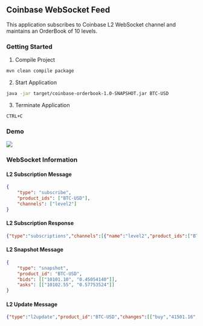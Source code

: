 ## Coinbase WebSocket Feed
This application subscribes to Coinbase L2 WebSocket channel and maintains an OrderBook of 10 levels.

### Getting Started
1. Compile Project
```bash
mvn clean compile package
```
2. Start Application
```bash
java -jar target/coinbase-orderbook-1.0-SNAPSHOT.jar BTC-USD
```
3. Terminate Application
```
CTRL+C
```

### Demo

![](demo.gif)

### WebSocket Information
#### L2 Subscription Message
```json lines
{
    "type": "subscribe",
    "product_ids": ["BTC-USD"],
    "channels": ["level2"]
}
```
#### L2 Subscription Response
```json lines
{"type":"subscriptions","channels":[{"name":"level2","product_ids":["BTC-USD"]}]}
```

#### L2 Snapshot Message
```json lines
{
    "type": "snapshot",
    "product_id": "BTC-USD",
    "bids": [["10101.10", "0.45054140"]],
    "asks": [["10102.55", "0.57753524"]]
}
```

#### L2 Update Message
```json lines
{"type":"l2update","product_id":"BTC-USD","changes":[["buy","41501.16","0.03924800"]],"time":"2022-02-06T06:43:18.845125Z"}
```